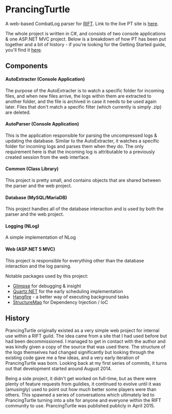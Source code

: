 # PrancingTurtle
A web-based CombatLog parser for [RIFT](http://www.riftgame.com). Link to the live PT site is [here](https://prancingturtle.com/).

The whole project is written in C#, and consists of two console applications & one ASP.NET MVC project. Below is a breakdown of how PT has been put together and a bit of history - if you're looking for the Getting Started guide, you'll find it [here](https://github.com/hewisaurus/PrancingTurtle/blob/master/GettingStarted.md).

## Components

#### AutoExtracter (Console Application)
The purpose of the AutoExtracter is to watch a specific folder for incoming files, and when new files arrive, the logs within them are extracted to another folder, and the file is archived in case it needs to be used again later. Files that don't match a specific filter (which currently is simply .zip) are deleted.

#### AutoParser (Console Application)
This is the application responsible for parsing the uncompressed logs & updating the database. Similar to the AutoExtracter, it watches a specific folder for incoming logs and parses them when they do. The only requirement here is that the incoming log is attributable to a previously created session from the web interface.

#### Common (Class Library)
This project is pretty small, and contains objects that are shared between the parser and the web project.

#### Database (MySQL/MariaDB)
This project handles all of the database interaction and is used by both the parser and the web project.

#### Logging (NLog)
A simple implementation of NLog

#### Web (ASP.NET 5 MVC)
This project is responsible for everything other than the database interaction and the log parsing.

Notable packages used by this project:
 * [Glimpse](http://getglimpse.com/) for debugging & insight
 * [Quartz.NET](https://www.quartz-scheduler.net/) for the early scheduling implementation
 * [Hangfire](https://www.hangfire.io/) - a better way of executing background tasks
 * [StructureMap](http://structuremap.github.io/) for Dependency Injection / IoC

## History
PrancingTurtle originally existed as a very simple web project for internal use within a RIFT guild. The idea came from a site that I had used before but had been decommissioned. I managed to get in contact with the author and was kindly given a copy of the source that was used there. The structure of the logs themselves had changed significantly but looking through the existing code gave me a few ideas, and a very early iteration of PrancingTurtle was born. Looking back at my first series of commits, it turns out that development started around August 2014.

Being a side project, it didn't get worked on full-time, but as there were plenty of feature requests from guildies, it continued to evolve until it was (amusingly) used to point out how much better some players were than others. This spawned a series of conversations which ultimately led to PrancingTurtle turning into a site for anyone and everyone within the RIFT community to use. PrancingTurtle was published publicly in April 2015.
